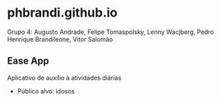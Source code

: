# phbrandi.github.io
Grupo 4: Augusto Andrade, Felipe Tomaspolsky, Lenny Wacjberg, Pedro Henrique Brandileone, Vitor Salomão

## Ease App

Aplicativo de auxílio à atividades diárias
- Público alvo: idosos
